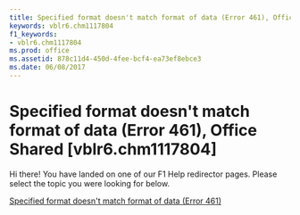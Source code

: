 ```yaml
---
title: Specified format doesn't match format of data (Error 461), Office Shared [vblr6.chm1117804]
keywords: vblr6.chm1117804
f1_keywords:
- vblr6.chm1117804
ms.prod: office
ms.assetid: 878c11d4-450d-4fee-bcf4-ea73ef8ebce3
ms.date: 06/08/2017
---
```



# Specified format doesn't match format of data (Error 461), Office Shared [vblr6.chm1117804]

Hi there! You have landed on one of our F1 Help redirector pages. Please select the topic you were looking for below.

[Specified format doesn't match format of data (Error 461)](http://msdn.microsoft.com/library/3e18e1f4-f607-f4e7-d3ed-44f76ab345f2%28Office.15%29.aspx)

